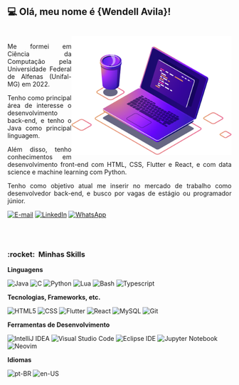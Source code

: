 ## 💻 Olá, meu nome é <strong>{Wendell Avila}!</strong>
<br>

<img src="https://raw.githubusercontent.com/wendellavila/wendellavila/main/laptop.png" min-width="360px" max-width="360px" width="360px" align="right" alt="Laptop illustration">

<p align="justify">Me formei em Ciência da Computação pela Universidade Federal de Alfenas (Unifal-MG) em 2022.</p>

<p align="justify">Tenho como principal área de interesse o desenvolvimento back-end, e tenho o Java como principal linguagem.</p>

<p align="justify">Além disso, tenho conhecimentos em desenvolvimento front-end com HTML, CSS, Flutter e React, e com data science e machine learning com Python.</p>

<p align="justify">Tenho como objetivo atual me inserir no mercado de trabalho como desenvolvedor back-end, e busco por vagas de estágio ou programador júnior.</p>

[![E-mail](https://img.shields.io/badge/Gmail-D14836?style=for-the-badge&logo=gmail&logoColor=white)](mailto:wendelljcavila@gmail.com)
[![LinkedIn](https://img.shields.io/badge/linkedin-%230077B5.svg?style=for-the-badge&logo=&logoColor=white)](https://linkedin.com/in/wendellavila)
[![WhatsApp](https://img.shields.io/badge/WhatsApp-25D366?style=for-the-badge&logo=whatsapp&logoColor=white)](https://wa.me/5535988747228)

<br><br>
<h3> :rocket: &nbsp;Minhas Skills </h3>

**Linguagens**
  
  ![Java](https://img.shields.io/badge/-Java-333333?style=flat&logo=openjdk&logoColor=red)
  ![C](https://img.shields.io/badge/-C-333333?style=flat&logo=C&logoColor=00599C)
  ![Python](https://img.shields.io/badge/-Python-333333?style=flat&logo=python)
  ![Lua](https://img.shields.io/badge/-Lua-333333?style=flat&logo=Lua)
  ![Bash](https://img.shields.io/badge/-Bash-333333?style=flat&logo=linux)
  ![Typescript](https://img.shields.io/badge/-Typescript-333333?style=flat&logo=Typescript)

**Tecnologias, Frameworks, etc.**
  
  ![HTML5](https://img.shields.io/badge/-HTML5-333333?style=flat&logo=HTML5)
  ![CSS](https://img.shields.io/badge/-CSS-333333?style=flat&logo=CSS3&logoColor=1572B6)
  ![Flutter](https://img.shields.io/badge/-Flutter-333333?style=flat&logo=Flutter)
  ![React](https://img.shields.io/badge/-React-333333?style=flat&logo=react)
  ![MySQL](https://img.shields.io/badge/-MySQL-333333?style=flat&logo=mysql)
  ![Git](https://img.shields.io/badge/-Git-333333?style=flat&logo=git)

**Ferramentas de Desenvolvimento**
  
  ![IntelliJ IDEA](https://img.shields.io/badge/-IntelliJ%20IDEA-333333?style=flat&logo=intellij-idea)
  ![Visual Studio Code](https://img.shields.io/badge/-Visual%20Studio%20Code-333333?style=flat&logo=visual-studio-code&logoColor=007ACC)
  ![Eclipse IDE](https://img.shields.io/badge/-Eclipse-333333?style=flat&logo=eclipse-ide)
  ![Jupyter Notebook](https://img.shields.io/badge/-jupyter-333333?style=flat&logo=jupyter)
  ![Neovim](https://img.shields.io/badge/-Neovim-333333?style=flat&logo=Neovim)
  
  **Idiomas**
  
  ![pt-BR](https://img.shields.io/badge/-🇧🇷%20pt--BR-009c3b?style=flat)
  ![en-US](https://img.shields.io/badge/-🇺🇸%20en--US-002147?style=flat)
